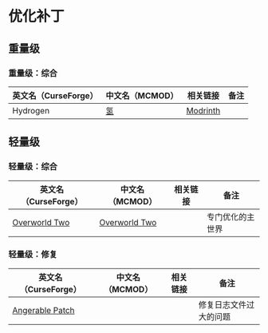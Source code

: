 # 优化补丁

## 重量级

### 重量级：综合

| 英文名（CurseForge） | 中文名（MCMOD）                            | 相关链接                                      | 备注 |
| -------------------- | ------------------------------------------ | --------------------------------------------- | ---- |
| Hydrogen             | [氢](https://www.mcmod.cn/class/3406.html) | [Modrinth](https://modrinth.com/mod/hydrogen) |      |

## 轻量级

### 轻量级：综合

| 英文名（CurseForge）                                                        | 中文名（MCMOD）                                       | 相关链接 | 备注             |
| --------------------------------------------------------------------------- | ----------------------------------------------------- | -------- | ---------------- |
| [Overworld Two](https://www.curseforge.com/minecraft/mc-mods/overworld-two) | [Overworld Two](https://www.mcmod.cn/class/4558.html) |          | 专门优化的主世界 |

### 轻量级：修复

| 英文名（CurseForge）                                                            | 中文名（MCMOD） | 相关链接 | 备注                   |
| ------------------------------------------------------------------------------- | --------------- | -------- | ---------------------- |
| [Angerable Patch](https://www.curseforge.com/minecraft/mc-mods/angerable-patch) |                 |          | 修复日志文件过大的问题 |
